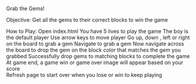 Grab the Gems!

Objective:
Get all the gems to their correct blocks to win the game

How to Play:
Open index.html
You have 5 lives to play the game
The boy is the default player
Use arrow keys to move player
Go up, down , left or right on the board to grab a gem
Navigate to grab a gem
Now navigate across the board to drop the gem on the block color that matches the gem you grabbed
Successfully drop gems to matching blocks to complete the game
At game end, a game win or game over image will appear based on your score  
Refresh page to start over when you lose or win to keep playing